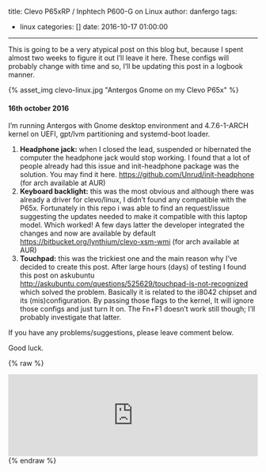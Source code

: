 title: Clevo P65xRP / Inphtech P600-G on Linux
author: danfergo
tags:
  - linux
categories: []
date: 2016-10-17 01:00:00
---
This is going to be a very atypical post on this blog but, because I spent almost two weeks to figure it out I’ll leave it here. These configs will probably change with time and so, I’ll be updating this post in a logbook manner.

{% asset_img clevo-linux.jpg "Antergos Gnome on my Clevo P65x" %}

#### 16th october 2016

I’m running Antergos with Gnome desktop environment and 4.7.6-1-ARCH kernel on UEFI, gpt/lvm partitioning and systemd-boot loader.

1. **Headphone jack:** when I closed the lead, suspended or hibernated the computer the headphone jack would stop working. I found that a lot of people already had this issue and init-headphone package was the solution. You may find it here. https://github.com/Unrud/init-headphone (for arch available at AUR)
2. **Keyboard backlight:** this was the most obvious and although there was already a driver for clevo/linux, I didn’t found any compatible with the P65x. Fortunately in this repo i was able to find an request/issue suggesting the updates needed to make it compatible with this laptop model. Which worked! A few days latter the developer integrated the changes and now are available by default https://bitbucket.org/lynthium/clevo-xsm-wmi (for arch available at AUR)
3. **Touchpad:** this was the trickiest one and the main reason why I’ve decided to create this post. After large hours (days) of testing I found this post on askubuntu http://askubuntu.com/questions/525629/touchpad-is-not-recognized which solved the problem. Basically it is related to the i8042 chipset and its (mis)configuration. By passing those flags to the kernel, It will ignore those configs and just turn It on. The Fn+F1 doesn’t work still though; I’ll probably investigate that latter.


If you have any problems/suggestions, please leave comment below.

Good luck.

{% raw %}
<iframe width="100%" height="166" scrolling="no" frameborder="no" src="https://w.soundcloud.com/player/?url=https%3A//api.soundcloud.com/tracks/236927412&amp;color=000000&amp;auto_play=false&amp;hide_related=false&amp;show_comments=true&amp;show_user=true&amp;show_reposts=false"></iframe>
{% endraw %}